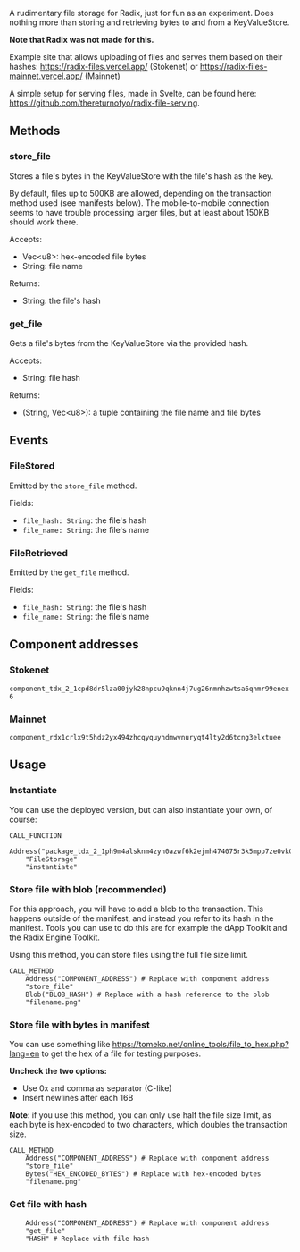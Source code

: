 A rudimentary file storage for Radix, just for fun as an experiment. Does nothing more than storing and retrieving bytes to and from a KeyValueStore.

**Note that Radix was not made for this.**

Example site that allows uploading of files and serves them based on their hashes: https://radix-files.vercel.app/ (Stokenet) or https://radix-files-mainnet.vercel.app/ (Mainnet)

A simple setup for serving files, made in Svelte, can be found here: https://github.com/thereturnofyo/radix-file-serving.

## Methods
### store_file
Stores a file's bytes in the KeyValueStore with the file's hash as the key. 

By default, files up to 500KB are allowed, depending on the transaction method used (see manifests below). The mobile-to-mobile connection seems to have trouble processing larger files, but at least about 150KB should work there.

Accepts:
* Vec\<u8\>: hex-encoded file bytes
* String: file name

Returns:
* String: the file's hash

### get_file
Gets a file's bytes from the KeyValueStore via the provided hash.

Accepts:
* String: file hash

Returns:
* (String, Vec\<u8\>): a tuple containing the file name and file bytes

## Events
### FileStored
Emitted by the `store_file` method. 

Fields:
* `file_hash: String`: the file's hash
* `file_name: String`: the file's name

### FileRetrieved
Emitted by the `get_file` method. 

Fields:
* `file_hash: String`: the file's hash
* `file_name: String`: the file's name

## Component addresses
### Stokenet
`component_tdx_2_1cpd8dr5lza00jyk28npcu9qknn4j7ug26nmnhzwtsa6qhmr99enex6`

### Mainnet
`component_rdx1crlx9t5hdz2yx494zhcqyquyhdmwvnuryqt4lty2d6tcng3elxtuee`

## Usage
### Instantiate
You can use the deployed version, but can also instantiate your own, of course:
```
CALL_FUNCTION
    Address("package_tdx_2_1ph9m4alsknm4zyn0azwf6k2ejmh474075r3k5mpp7ze0vk068duvpy")
    "FileStorage"
    "instantiate"
```
### Store file with blob (recommended)
For this approach, you will have to add a blob to the transaction. This happens outside of the manifest, and instead you refer to its hash in the manifest. Tools you can use to do this are for example the dApp Toolkit and the Radix Engine Toolkit.

Using this method, you can store files using the full file size limit.
```
CALL_METHOD
    Address("COMPONENT_ADDRESS") # Replace with component address
    "store_file"
    Blob("BLOB_HASH") # Replace with a hash reference to the blob
    "filename.png"
```
### Store file with bytes in manifest
You can use something like https://tomeko.net/online_tools/file_to_hex.php?lang=en to get the hex of a file for testing purposes. 

**Uncheck the two options:**
* Use 0x and comma as separator (C-like)
* Insert newlines after each 16B

**Note**: if you use this method, you can only use half the file size limit, as each byte is hex-encoded to two characters, which doubles the transaction size.

```
CALL_METHOD
    Address("COMPONENT_ADDRESS") # Replace with component address
    "store_file"
    Bytes("HEX_ENCODED_BYTES") # Replace with hex-encoded bytes
    "filename.png"
```

### Get file with hash
```
    Address("COMPONENT_ADDRESS") # Replace with component address
    "get_file"
    "HASH" # Replace with file hash
```